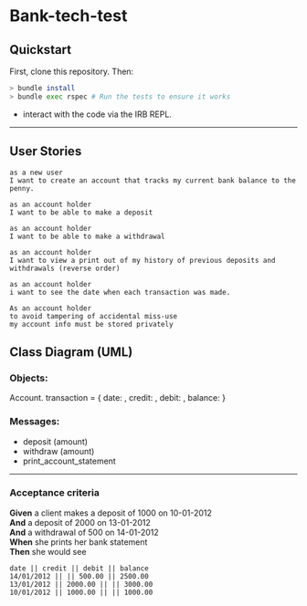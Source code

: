 # Bank-tech-test

## Quickstart

First, clone this repository. Then:

```bash
> bundle install
> bundle exec rspec # Run the tests to ensure it works

```
  * interact with the code via the IRB REPL.  

----------
## User Stories

```
as a new user
I want to create an account that tracks my current bank balance to the penny.

as an account holder
I want to be able to make a deposit

as an account holder
I want to be able to make a withdrawal

as an account holder
I want to view a print out of my history of previous deposits and withdrawals (reverse order)

as an account holder
i want to see the date when each transaction was made.

As an account holder
to avoid tampering of accidental miss-use
my account info must be stored privately

```
## Class Diagram (UML)
### Objects:
Account.
transaction = { date: , credit: , debit: , balance: }

### Messages:
- deposit (amount)
- withdraw (amount)
- print_account_statement

-------------
### Acceptance criteria

  **Given** a client makes a deposit of 1000 on 10-01-2012  
  **And** a deposit of 2000 on 13-01-2012  
  **And** a withdrawal of 500 on 14-01-2012  
  **When** she prints her bank statement  
  **Then** she would see

  ```
  date || credit || debit || balance
  14/01/2012 || || 500.00 || 2500.00
  13/01/2012 || 2000.00 || || 3000.00
  10/01/2012 || 1000.00 || || 1000.00
  ```

